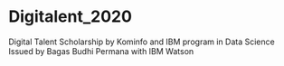 # Digitalent_2020
Digital Talent Scholarship by Kominfo and IBM program in Data Science
Issued by Bagas Budhi Permana with IBM Watson
